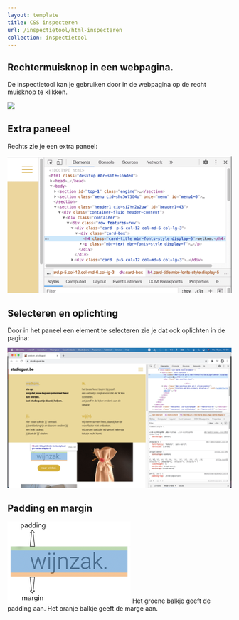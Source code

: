 ```yaml
---
layout: template
title: CSS inspecteren
url: /inspectietool/html-inspecteren
collection: inspectietool
---
```

## Rechtermuisknop in een webpagina.

De inspectietool kan je gebruiken door in de webpagina op de recht muisknop te klikken.

<img src="images/html_inspecteren_1.png" />

## Extra paneeel

Rechts zie je een extra paneel:

<img src="images/html_inspecteren_2.png" />

## Selecteren en oplichting

Door in het paneel een element te selecteren zie je dat ook oplichten in de pagina:

<img src="images/html_inspecteren_3.png" />

## Padding en margin

<img src="images/html_inspecteren_4.png" />
Het groene balkje geeft de padding aan. 
Het oranje balkje geeft de marge aan.
